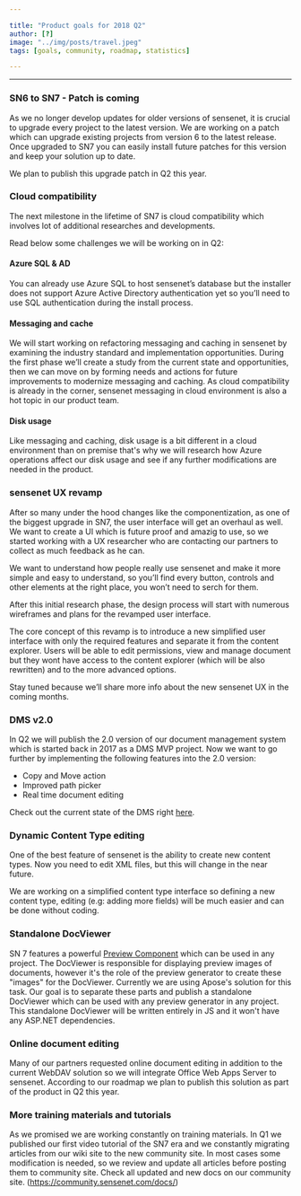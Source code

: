 ```yaml
---

title: "Product goals for 2018 Q2"
author: [?]
image: "../img/posts/travel.jpeg"
tags: [goals, community, roadmap, statistics]

---
```




---

### SN6 to SN7 - Patch is coming

As we no longer develop updates for older versions of sensenet, it is crucial to upgrade every project to the latest version. We are working on a patch which can upgrade existing projects from version 6 to the latest release. Once upgraded to SN7 you can easily install future patches for this version and keep your solution up to date.

We plan to publish this upgrade patch in Q2 this year.

### Cloud compatibility
The next milestone in the lifetime of SN7 is cloud compatibility which involves lot of additional researches and developments. 

Read below some challenges we will be working on in Q2:

#### Azure SQL & AD
You can already use Azure SQL to host sensenet’s database but the installer does not support Azure Active Directory authentication yet so you’ll need to use SQL authentication during the install process.

#### Messaging and cache
We will start working on refactoring messaging and caching in sensenet by examining the industry standard and implementation opportunities. During the first phase we’ll create a study from the current state and opportunities, then we can move on by forming needs and actions for future improvements to modernize messaging and caching. As cloud compatibility is already in the corner, sensenet messaging in cloud environment is also a hot topic in our product team.

#### Disk usage
Like messaging and caching, disk usage is a bit different in a cloud environment than on premise that's why we will research how Azure operations affect our disk usage and see if any further modifications are needed in the product.


### sensenet UX revamp

After so many under the hood changes like the componentization, as one of the biggest upgrade in SN7, the user interface will get an overhaul as well. 
We want to create a UI which is future proof and amazig to use, so we started working with a UX researcher who are contacting our partners to collect as much feedback as he can.

We want to understand how people really use sensenet and make it more simple and easy to understand, so you’ll find every button, controls and other elements at the right place, you won’t need to serch for them.

After this initial research phase, the design process will start with numerous wireframes and plans for the revamped user interface.

The core concept of this revamp is to introduce a new simplified user interface with only the required features and separate it from the content explorer.
Users will be able to edit permissions, view and manage document but they wont have access to the content explorer (which will be also rewritten) and to the more advanced options.

Stay tuned because we’ll share more info about the new sensenet UX in the coming months.


### DMS v2.0
In Q2 we will publish the 2.0 version of our document management system which is started back in 2017 as a DMS MVP project. Now we want to go further by implementing the following features into the 2.0 version:
- Copy and Move action
- Improved path picker
- Real time document editing

Check out the current state of the DMS right [here](https://github.com/SenseNet/sn-dms-demo).

### Dynamic Content Type editing

One of the best feature of sensenet is the ability to create new content types.
Now you need to edit XML files, but this will change in the near future.

We are working on a simplified content type interface so defining a new content type, editing (e.g: adding more fields) will be much easier and can be done without coding.

### Standalone DocViewer

SN 7 features a powerful [Preview Component](https://github.com/SenseNet/sn-preview) which can be used in any project. The DocViewer is responsible for displaying preview images of documents, however it's the role of the preview generator to create these "images" for the DocViewer. Currently we are using Apose's solution for this task.
Our goal is to separate these parts and publish a standalone DocViewer which can be used with any preview generator in any project. This standalone DocViewer will be written entirely in JS and it won't have any ASP.NET dependencies.

### Online document editing

Many of our partners requested online document editing in addition to the current WebDAV solution so we will integrate Office Web Apps Server to sensenet. According to our roadmap we plan to publish this solution as part of the product in Q2 this year.

### More training materials and tutorials
As we promised we are working constantly on training materials. 
In Q1 we published our first video tutorial of the SN7 era and we constantly migrating articles from our wiki site to the new community site. In most cases some modification is needed, so we review and update all articles before posting them to community site. Check all updated and new docs on our community site. (https://community.sensenet.com/docs/)

